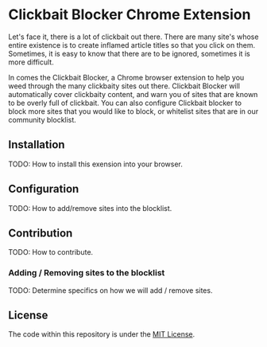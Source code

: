 Clickbait Blocker Chrome Extension
==================================

Let's face it, there is a lot of clickbait out there. There are many site's whose entire existence is to create inflamed article titles so that you click on them. Sometimes, it is easy to know that there are to be ignored, sometimes it is more difficult.

In comes the Clickbait Blocker, a Chrome browser extension to help you weed through the many clickbaity sites out there. Clickbait Blocker will automatically cover clickbaity content, and warn you of sites that are known to be overly full of clickbait. You can also configure Clickbait blocker to block more sites that you would like to block, or whitelist sites that are in our community blocklist.


## Installation

TODO: How to install this exension into your browser.


## Configuration

TODO: How to add/remove sites into the blocklist.


## Contribution

TODO: How to contribute.


### Adding / Removing sites to the blocklist

TODO: Determine specifics on how we will add / remove sites.

## License

The code within this repository is under the [MIT License](LICENSE).

